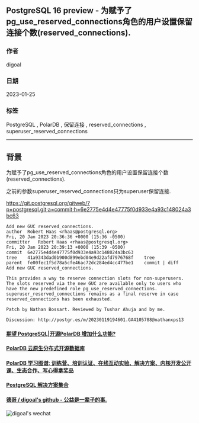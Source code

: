 ## PostgreSQL 16 preview - 为赋予了pg_use_reserved_connections角色的用户设置保留连接个数(reserved_connections).  
              
### 作者              
digoal              
              
### 日期              
2023-01-25              
              
### 标签              
PostgreSQL , PolarDB , 保留连接 , reserved_connections , superuser_reserved_connections   
              
----              
              
## 背景     
为赋予了pg_use_reserved_connections角色的用户设置保留连接个数(reserved_connections).   
  
之前的参数superuser_reserved_connections只为superuser保留连接.  
  
https://git.postgresql.org/gitweb/?p=postgresql.git;a=commit;h=6e2775e4d4e47775f0d933e4a93c148024a3bc63  
  
```  
Add new GUC reserved_connections.  
author	Robert Haas <rhaas@postgresql.org>	  
Fri, 20 Jan 2023 20:36:36 +0000 (15:36 -0500)  
committer	Robert Haas <rhaas@postgresql.org>	  
Fri, 20 Jan 2023 20:39:13 +0000 (15:39 -0500)  
commit	6e2775e4d4e47775f0d933e4a93c148024a3bc63  
tree	41a9343dad0b900d899ebd04e9d22afd7976768f	tree  
parent	fe00fec1f5d78a5cfe46ac72dc284ed4cc477be1	commit | diff  
Add new GUC reserved_connections.  
  
This provides a way to reserve connection slots for non-superusers.  
The slots reserved via the new GUC are available only to users who  
have the new predefined role pg_use_reserved_connections.  
superuser_reserved_connections remains as a final reserve in case  
reserved_connections has been exhausted.  
  
Patch by Nathan Bossart. Reviewed by Tushar Ahuja and by me.  
  
Discussion: http://postgr.es/m/20230119194601.GA4105788@nathanxps13  
```  
  
  
#### [期望 PostgreSQL|开源PolarDB 增加什么功能?](https://github.com/digoal/blog/issues/76 "269ac3d1c492e938c0191101c7238216")
  
  
#### [PolarDB 云原生分布式开源数据库](https://github.com/ApsaraDB "57258f76c37864c6e6d23383d05714ea")
  
  
#### [PolarDB 学习图谱: 训练营、培训认证、在线互动实验、解决方案、内核开发公开课、生态合作、写心得拿奖品](https://www.aliyun.com/database/openpolardb/activity "8642f60e04ed0c814bf9cb9677976bd4")
  
  
#### [PostgreSQL 解决方案集合](../201706/20170601_02.md "40cff096e9ed7122c512b35d8561d9c8")
  
  
#### [德哥 / digoal's github - 公益是一辈子的事.](https://github.com/digoal/blog/blob/master/README.md "22709685feb7cab07d30f30387f0a9ae")
  
  
![digoal's wechat](../pic/digoal_weixin.jpg "f7ad92eeba24523fd47a6e1a0e691b59")
  
